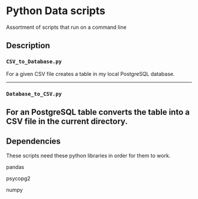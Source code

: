 # Python Data scripts

Assortment of scripts that run on a command line

## Description

### `CSV_to_Database.py`
For a given CSV file creates a table in my local PostgreSQL database.

---

### `Database_to_CSV.py`

For an PostgreSQL table converts the table into a CSV file in the current directory.
---

## Dependencies
These scripts need these python libraries in order for them to work.

pandas

psycopg2

numpy

